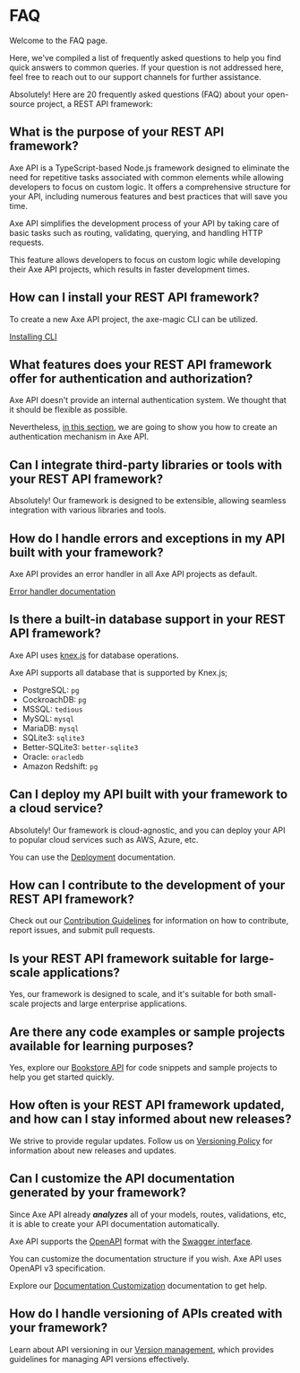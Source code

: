 # FAQ

Welcome to the FAQ page.

Here, we've compiled a list of frequently asked questions to help you find quick answers to common queries. If your question is not addressed here, feel free to reach out to our support channels for further assistance.

Absolutely! Here are 20 frequently asked questions (FAQ) about your open-source project, a REST API framework:

## What is the purpose of your REST API framework?

Axe API is a TypeScript-based Node.js framework designed to eliminate the need for repetitive tasks associated with common elements while allowing developers to focus on custom logic. It offers a comprehensive structure for your API, including numerous features and best practices that will save you time.

Axe API simplifies the development process of your API by taking care of basic tasks such as routing, validating, querying, and handling HTTP requests.

This feature allows developers to focus on custom logic while developing their Axe API projects, which results in faster development times.

## How can I install your REST API framework?

To create a new Axe API project, the axe-magic CLI can be utilized.

[Installing CLI](/learn/bookstore-api.html#step-1-installing-cli)

## What features does your REST API framework offer for authentication and authorization?

Axe API doesn't provide an internal authentication system. We thought that it should be flexible as possible.

Nevertheless, [in this section](/learn/authentication), we are going to show you how to create an authentication mechanism in Axe API.

## Can I integrate third-party libraries or tools with your REST API framework?

Absolutely! Our framework is designed to be extensible, allowing seamless integration with various libraries and tools.

## How do I handle errors and exceptions in my API built with your framework?

Axe API provides an error handler in all Axe API projects as default.

[Error handler documentation](/learn/error-handling.html#error-handler)

## Is there a built-in database support in your REST API framework?

Axe API uses [knex.js](https://knexjs.org/) for database operations.

Axe API supports all database that is supported by Knex.js;

- PostgreSQL: `pg`
- CockroachDB: `pg`
- MSSQL: `tedious`
- MySQL: `mysql`
- MariaDB: `mysql`
- SQLite3: `sqlite3`
- Better-SQLite3: `better-sqlite3`
- Oracle: `oracledb`
- Amazon Redshift: `pg`

## Can I deploy my API built with your framework to a cloud service?

Absolutely! Our framework is cloud-agnostic, and you can deploy your API to popular cloud services such as AWS, Azure, etc.

You can use the [Deployment](/learn/deployment.html#deployment) documentation.

## How can I contribute to the development of your REST API framework?

Check out our [Contribution Guidelines](/learn/contribution) for information on how to contribute, report issues, and submit pull requests.

## Is your REST API framework suitable for large-scale applications?

Yes, our framework is designed to scale, and it's suitable for both small-scale projects and large enterprise applications.

## Are there any code examples or sample projects available for learning purposes?

Yes, explore our [Bookstore API](https://github.com/axe-api/bookstore) for code snippets and sample projects to help you get started quickly.

## How often is your REST API framework updated, and how can I stay informed about new releases?

We strive to provide regular updates. Follow us on [Versioning Policy](/upgrading/versioning-policy) for information about new releases and updates.

## Can I customize the API documentation generated by your framework?

Since Axe API already **_analyzes_** all of your models, routes, validations, etc, it is able to create your API documentation automatically.

Axe API supports the [OpenAPI](https://www.openapis.org) format with the [Swagger interface](https://swagger.io/docs/specification/about/).

You can customize the documentation structure if you wish. Axe API uses OpenAPI v3 specification.

Explore our [Documentation Customization](/learn/documentation.html#customization) documentation to get help.

## How do I handle versioning of APIs created with your framework?

Learn about API versioning in our [Version management](/learn/version-management), which provides guidelines for managing API versions effectively.
